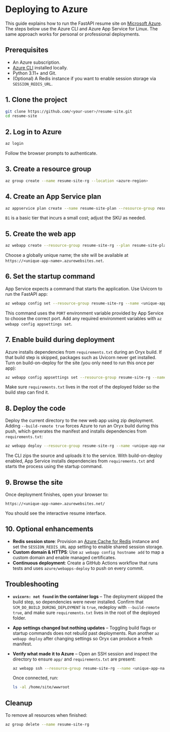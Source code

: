 # Deploying to Azure

This guide explains how to run the FastAPI resume site on [Microsoft Azure](https://azure.microsoft.com/).
The steps below use the Azure CLI and Azure App Service for Linux. The same
approach works for personal or professional deployments.

## Prerequisites

- An Azure subscription.
- [Azure CLI](https://learn.microsoft.com/cli/azure/install-azure-cli) installed locally.
- Python 3.11+ and Git.
- (Optional) A Redis instance if you want to enable session storage via `SESSION_REDIS_URL`.

## 1. Clone the project

```bash
git clone https://github.com/<your-user>/resume-site.git
cd resume-site
```

## 2. Log in to Azure

```bash
az login
```
Follow the browser prompts to authenticate.

## 3. Create a resource group

```bash
az group create --name resume-site-rg --location <azure-region>
```

## 4. Create an App Service plan

```bash
az appservice plan create --name resume-site-plan --resource-group resume-site-rg --sku B1 --is-linux
```

`B1` is a basic tier that incurs a small cost; adjust the SKU as needed.

## 5. Create the web app

```bash
az webapp create --resource-group resume-site-rg --plan resume-site-plan --name <unique-app-name> --runtime "PYTHON:3.11"
```

Choose a globally unique name; the site will be available at
`https://<unique-app-name>.azurewebsites.net`.

## 6. Set the startup command

App Service expects a command that starts the application. Use Uvicorn to run
the FastAPI app:

```bash
az webapp config set --resource-group resume-site-rg --name <unique-app-name> --startup-file "uvicorn app.main:app --host 0.0.0.0 --port $PORT"
```

This command uses the `PORT` environment variable provided by App Service to
choose the correct port. Add any required environment variables with
`az webapp config appsettings set`.

## 7. Enable build during deployment

Azure installs dependencies from `requirements.txt` during an Oryx build. If
that build step is skipped, packages such as Uvicorn never get installed. Turn
on build-on-deploy for the site (you only need to run this once per app):

```bash
az webapp config appsettings set --resource-group resume-site-rg --name <unique-app-name> --settings SCM_DO_BUILD_DURING_DEPLOYMENT=true
```

Make sure `requirements.txt` lives in the root of the deployed folder so the
build step can find it.

## 8. Deploy the code

Deploy the current directory to the new web app using zip deployment. Adding
`--build-remote true` forces Azure to run an Oryx build during this push, which
generates the manifest and installs dependencies from `requirements.txt`:

```bash
az webapp deploy --resource-group resume-site-rg --name <unique-app-name> --src-path . --type zip --build-remote true
```

The CLI zips the source and uploads it to the service. With build-on-deploy
enabled, App Service installs dependencies from `requirements.txt` and starts
the process using the startup command.

## 9. Browse the site

Once deployment finishes, open your browser to:

```
https://<unique-app-name>.azurewebsites.net/
```

You should see the interactive resume interface.

## 10. Optional enhancements

- **Redis session store**: Provision an [Azure Cache for Redis](https://learn.microsoft.com/azure/azure-cache-for-redis/overview) instance and
  set the `SESSION_REDIS_URL` app setting to enable shared session storage.
- **Custom domain & HTTPS**: Use `az webapp config hostname add` to map a custom
  domain and enable managed certificates.
- **Continuous deployment**: Create a GitHub Actions workflow that runs tests
  and uses `azure/webapps-deploy` to push on every commit.

## Troubleshooting

- **`uvicorn: not found` in the container logs** – The deployment skipped the
  build step, so dependencies were never installed. Confirm that
  `SCM_DO_BUILD_DURING_DEPLOYMENT` is `true`, redeploy with `--build-remote
  true`, and make sure `requirements.txt` lives in the root of the deployed
  folder.
- **App settings changed but nothing updates** – Toggling build flags or startup
  commands does not rebuild past deployments. Run another `az webapp deploy`
  after changing settings so Oryx can produce a fresh manifest.
- **Verify what made it to Azure** – Open an SSH session and inspect the
  directory to ensure `app/` and `requirements.txt` are present:

  ```bash
  az webapp ssh --resource-group resume-site-rg --name <unique-app-name>
  ```

  Once connected, run:

  ```bash
  ls -al /home/site/wwwroot
  ```

## Cleanup

To remove all resources when finished:

```bash
az group delete --name resume-site-rg
```

